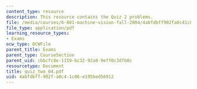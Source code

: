 ```yaml
---
content_type: resource
description: This resource contains the Quiz 2 problems.
file: /media/courses/6-801-machine-vision-fall-2004/4abfdbff902fa0c41c86e195bed56912_quiz_two_04.pdf
file_type: application/pdf
learning_resource_types:
- Exams
ocw_type: OCWFile
parent_title: Exams
parent_type: CourseSection
parent_uid: cbbcfc8e-1159-bc32-92a8-9eff0c3dfb0c
resourcetype: Document
title: quiz_two_04.pdf
uid: 4abfdbff-902f-a0c4-1c86-e195bed56912
---
```

